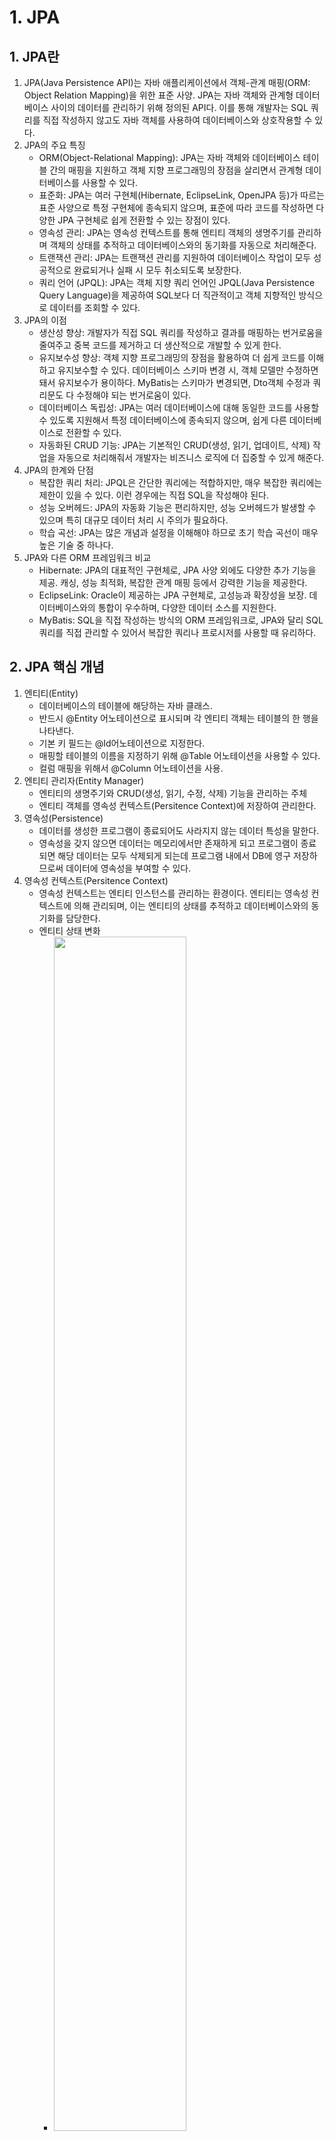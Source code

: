 # 1. JPA
## 1. JPA란
1. JPA(Java Persistence API)는 자바 애플리케이션에서 객체-관계 매핑(ORM: Object Relation Mapping)을 위한 표준 사양. JPA는 자바 객체와 관계형 데이터베이스 사이의 데이터를 관리하기 위해 정의된 API다. 이를 통해 개발자는 SQL 쿼리를 직접 작성하지 않고도 자바 객체를 사용하여 데이터베이스와 상호작용할 수 있다.
2. JPA의 주요 특징
    - ORM(Object-Relational Mapping): JPA는 자바 객체와 데이터베이스 테이블 간의 매핑을 지원하고 객체 지향 프로그래밍의 장점을 살리면서 관계형 데이터베이스를 사용할 수 있다.
    - 표준화: JPA는 여러 구현체(Hibernate, EclipseLink, OpenJPA 등)가 따르는 표준 사양으로 특정 구현체에 종속되지 않으며, 표준에 따라 코드를 작성하면 다양한 JPA 구현체로 쉽게 전환할 수 있는 장점이 있다.
    - 영속성 관리: JPA는 영속성 컨텍스트를 통해 엔티티 객체의 생명주기를 관리하며 객체의 상태를 추적하고 데이터베이스와의 동기화를 자동으로 처리해준다.
    - 트랜잭션 관리: JPA는 트랜잭션 관리를 지원하여 데이터베이스 작업이 모두 성공적으로 완료되거나 실패 시 모두 취소되도록 보장한다.
    - 쿼리 언어 (JPQL): JPA는 객체 지향 쿼리 언어인 JPQL(Java Persistence Query Language)을 제공하여 SQL보다 더 직관적이고 객체 지향적인 방식으로 데이터를 조회할 수 있다.
3. JPA의 이점
    - 생산성 향상: 개발자가 직접 SQL 쿼리를 작성하고 결과를 매핑하는 번거로움을 줄여주고 중복 코드를 제거하고 더 생산적으로 개발할 수 있게 한다.
    - 유지보수성 향상: 객체 지향 프로그래밍의 장점을 활용하여 더 쉽게 코드를 이해하고 유지보수할 수 있다. 데이터베이스 스키마 변경 시, 객체 모델만 수정하면 돼서 유지보수가 용이하다. MyBatis는 스키마가 변경되면, Dto객체 수정과 쿼리문도 다 수정해야 되는 번거로움이 있다.
    - 데이터베이스 독립성: JPA는 여러 데이터베이스에 대해 동일한 코드를 사용할 수 있도록 지원해서 특정 데이터베이스에 종속되지 않으며, 쉽게 다른 데이터베이스로 전환할 수 있다.
    - 자동화된 CRUD 기능: JPA는 기본적인 CRUD(생성, 읽기, 업데이트, 삭제) 작업을 자동으로 처리해줘서 개발자는 비즈니스 로직에 더 집중할 수 있게 해준다.
4. JPA의 한계와 단점
    - 복잡한 쿼리 처리: JPQL은 간단한 쿼리에는 적합하지만, 매우 복잡한 쿼리에는 제한이 있을 수 있다. 이런 경우에는 직접 SQL을 작성해야 된다.
    - 성능 오버헤드: JPA의 자동화 기능은 편리하지만, 성능 오버헤드가 발생할 수 있으며 특히 대규모 데이터 처리 시 주의가 필요하다.
    - 학습 곡선: JPA는 많은 개념과 설정을 이해해야 하므로 초기 학습 곡선이 매우 높은 기술 중 하나다.
5. JPA와 다른 ORM 프레임워크 비교
    - Hibernate: JPA의 대표적인 구현체로, JPA 사양 외에도 다양한 추가 기능을 제공. 캐싱, 성능 최적화, 복잡한 관계 매핑 등에서 강력한 기능을 제공한다.
    - EclipseLink: Oracle이 제공하는 JPA 구현체로, 고성능과 확장성을 보장. 데이터베이스와의 통합이 우수하며, 다양한 데이터 소스를 지원한다.
    - MyBatis: SQL을 직접 작성하는 방식의 ORM 프레임워크로, JPA와 달리 SQL 쿼리를 직접 관리할 수 있어서 복잡한 쿼리나 프로시저를 사용할 때 유리하다.

## 2. JPA 핵심 개념
1. 엔티티(Entity)
    - 데이터베이스의 테이블에 해당하는 자바 클래스. 
    - 반드시 @Entity 어노테이션으로 표시되며 각 엔티티 객체는 테이블의 한 행을 나타낸다.
    - 기본 키 필드는 @Id어노테이션으로 지정한다.
    - 매핑할 테이블의 이름을 지정하기 위해 @Table 어노테이션을 사용할 수 있다.
    - 컬럼 매핑을 위해서 @Column 어노테이션을 사용.
2. 엔티티 관리자(Entity Manager)
    - 엔티티의 생명주기와 CRUD(생성, 읽기, 수정, 삭제) 기능을 관리하는 주체
    - 엔티티 객체를 영속성 컨텍스트(Persitence Context)에 저장하여 관리한다.
3. 영속성(Persistence)
    - 데이터를 생성한 프로그램이 종료되어도 사라지지 않는 데이터 특성을 말한다.
    - 영속성을 갖지 않으면 데이터는 메모리에서만 존재하게 되고 프로그램이 종료되면 해당 데이터는 모두 삭제되게 되는데 프로그램 내에서 DB에 영구 저장하므로써 데이터에 영속성을 부여할 수 있다.
4. 영속성 컨텍스트(Persitence Context)
    - 영속성 컨텍스트는 엔티티 인스턴스를 관리하는 환경이다. 엔티티는 영속성 컨텍스트에 의해 관리되며, 이는 엔티티의 상태를 추적하고 데이터베이스와의 동기화를 담당한다.
    - 엔티티 상태 변화
        - <img src="images/entity lifecycle.jpg" width="70%" height="70%">
        - Transient(비영속상태): Entity가 영속성 컨텍스트와 전혀 관계없는 상태. 즉 Entity가 생성되고 영속성 컨텍스트에 등록되지 않은 상태를 뜻한다.
        - Managed(영속상태): Entity가 영속성 컨텍스트에 의해 관리되는 상태. Entity가 영속성 컨텍스트에 등록된 상태를 말한다. 영속상태가 됐다고 바로 DB에 저장되는 것은 아니며 Entity Manager의 persist() 메소드가 호출되고 commit이 일어난 후에 DB에 저장된다.
        - Detached(준영속상태): Entity가 영속성 컨텍스트에 저장되었다가 분리된 상태
        - Removed(삭제상태): DB에 저장된 Entity가 삭제된 상태
    - flush(): flush()는 영속성 컨텍스트의 변경내용을 DB에 반영하는 것을 의미한다. 영속성 컨텍스트가 가지고 있는 SQL을 DB에게 전달하는 것이다.

## 3. Spring Data JPA
1. Spring Data JPA란?
    - Spring Data JPA는 Spring Framework의 일부로, JPA(Java Persistence API)를 사용하여 데이터베이스 접근을 간편하게 해주는 모듈. Spring Data JPA는 JPA의 복잡한 부분을 추상화하고, 데이터베이스 접근 작업을 단순화하여 더 생산적인 개발을 지원한다.
2. Spring Data JPA의 주요 특징
    - Repository 패턴: 데이터 액세스 계층을 정의하는 인터페이스를 통해 데이터베이스 작업을 캡슐화한다.
    - 자동 쿼리 메소드: 메소드 이름만으로 간단한 쿼리를 자동으로 생성해준다.
    - 페이징 및 정렬 지원: 페이징과 정렬을 쉽게 처리할 수 있는 API를 제공한다.
    - 트랜잭션 관리: Spring의 트랜잭션 관리 기능을 사용하여 데이터베이스 작업의 일관성을 보장한다.
3. Spring Data JPA의 장점
    - 코드의 간결함과 재사용성을 높여 생산성을 크게 향상시킨다.
    - 다양한 관계형 데이터베이스와 쉽게 연동할 수 있으며, 데이터베이스에 종속되지 않는 쿼리를 작성할 수 있어 데이터베이스 독립성이 증가한다.
    - 커스텀 리포지토리나 고급 쿼리 기능을 통해 확장할 수 있다.
4. Spring Data JPA의 주요 구성 요소
    - Entity는 데이터베이스의 테이블에 매핑되는 자바 클래스이고 각 엔티티 클래스는 @Entity 어노테이션으로 표시되며, 필드는 데이터베이스 컬럼에 매핑된다.
        - Entity 구성요소
            - @Entity: 클래스가 JPA 엔티티임을 나타내는 어노테이션. JPA는 이 어노테이션이 붙은 클래스를 데이터베이스 테이블과 매핑한다.
            - @Table: 엔티티가 매핑될 데이터베이스 테이블의 이름을 지정하는 어노테이션. 만약 @Table 어노테이션이 생략되면, 엔티티 클래스의 이름이 테이블 이름으로 사용된다.
                - 속성
                    - name: 매핑될 테이블의 이름을 지정
                    - schema: 스키마 이름을 지정
                    - catalog: 카탈로그 이름을 지정
                    - uniqueConstraints: 테이블의 유니크 제약 조건을 지정
            - @Id: 엔티티 클래스의 필드가 데이터베이스 테이블의 기본 키(Primary Key)에 매핑됨을 나타내는 어노테이션. 반드시 하나의 필드에 무조건 적용돼야 한다.
            - @GeneratedValue: 기본 키의 자동 생성 전략을 지정하는 어노테이션. @Id가 적용된 필드와 함께 사용된다.
                - 전략
                    - GenerationType.AUTO: 기본 제공되는 방법을 사용하여 키를 생성. 데이터베이스에 따라 전략이 자동으로 선택된다.
                    - GenerationType.IDENTITY: 데이터베이스의 IDENTITY 열을 사용하여 키를 생성.
                    - GenerationType.SEQUENCE: 데이터베이스의 시퀀스를 사용하여 키를 생성.
                    - GenerationType.TABLE: 별도의 키 생성 테이블을 사용하여 키를 생성.
            - @Column: 엔티티의 필드가 데이터베이스 테이블의 컬럼에 매핑됨을 나타내는 어노테이션. 컬럼의 이름, 데이터 타입, 제약 조건 등을 지정할 수 있으며, 생략 시 필드 이름이 컬럼 이름으로 사용된다.
                - 속성
                    - name: 매핑할 컬럼 이름을 지정
                    - nullable: 컬럼이 NULL을 허용할지 여부를 지정
                    - unique: 컬럼의 유니크 여부를 지정
                    - length: 컬럼의 길이를 지정(주로 문자열 필드에 사용)
                    - columnDefinition: SQL의 컬럼 정의를 직접 지정
            - @Transient: 해당 필드를 JPA에서 데이터베이스 컬럼으로 매핑하지 않도록 지정하는 어노테이션. 필드는 영속성 관리에서 제외되며, 데이터베이스에 저장되지 않는다.
    - Repository는 엔티티에 대한 데이터 액세스 작업을 처리하는 인터페이스이다. Spring Data JPA는 JpaRepository를 통해 다양한 CRUD 메소드를 자동으로 제공한다.
    - EntityManager는 JPA에서 엔티티의 생명주기를 관리하고 데이터베이스 작업을 처리하는 핵심 인터페이스이며, Spring Data JPA는 이를 추상화하여 개발자가 직접 관리하지 않아도 된다.
5. Repository 인터페이스
    - JpaRepository 인터페이스는 Spring Data JPA에서 제공하는 기본 리포지토리 인터페이스로, 데이터베이스 작업을 처리하는 기본적인 CRUD 메소드를 제공한다.
    ```
    public interface MemberRepository extends JpaRepository<Member, Long> {
    }
    ```
    - 기본 CRUD 메소드 외에도 특정 조건에 따라 데이터를 조회할 수 있는 커스텀 메소드를 정의할 수 있습니다.
    ```
    List<Member> findByUsername(String username);
    ```
    - 복잡한 쿼리나 JPQL을 사용하고자 할 때는 @Query 어노테이션을 사용하여 직접 쿼리를 정의할 수 있습니다.
    ```
    @Query("SELECT m FROM Member m WHERE m.email = :email")
    Member findByEmail(@Param("email") String email);
    ```

## 4. Entity 관계 매핑
1. 엔티티 관계란?
    - 엔티티 관계는 두 개 이상의 엔티티 간의 연관성을 정의하는 것을 의미한다. 실제 데이터베이스에서는 테이블 간의 관계를 외래 키(Foreign Key)로 관리하지만, JPA에서는 이를 객체 지향 방식으로 표현한다.
2. 관계 매핑의 중요성
    - 관계 매핑을 통해 여러 엔티티 간의 데이터를 효율적으로 관리하고, 복잡한 데이터 구조를 객체 지향적으로 표현할 수 있으며, 적절한 매핑을 통해 코드의 가독성과 유지보수성을 향상시킬 수 있다.
3. 단방향 vs 양방향 매핑
    - 단방향 매핑: 한 엔티티에서만 다른 엔티티를 참조한다. 이때 관계는 한쪽에서만 정의한다. 단순하고, 필요할 때만 관계를 맺을 수 있다는 장점이 있다.
    ```
    @Entity
    public class Member {
        @Id
        @GeneratedValue(strategy = GenerationType.IDENTITY)
        private Long id;
        
        @OneToOne
        @JoinColumn(name = "profile_id")
        private Profile profile;
    }
    ```
    - 양방향 매핑: 두 엔티티가 서로를 참조. 즉, 양쪽 모두에서 관계를 정의하고 관리할 수 있다. 두 엔티티 간의 데이터 접근이 용이하며, 관계를 양쪽에서 쉽게 탐색할 수 있다.
    ```
    @Entity
    public class Member {
        @Id
        @GeneratedValue(strategy = GenerationType.IDENTITY)
        private Long id;
        
        @OneToOne(mappedBy = "member")
        private Profile profile;
    }

    @Entity
    public class Profile {
        @Id
        @GeneratedValue(strategy = GenerationType.IDENTITY)
        private Long id;

        @OneToOne
        @JoinColumn(name = "member_id")
        private Member member;
    }
    ```
4. @JoinColumn 어노테이션
    - @JoinColumn 어노테이션은 JPA에서 엔티티 간의 관계를 매핑할 때 사용되는 중요한 어노테이션 중 하나로써 엔티티 간의 관계를 나타내는 필드에 적용되어, 해당 필드가 외래 키(Foreign Key)로 사용될 컬럼을 지정하는 어노테이션이다. 주로 @OneToOne, @ManyToOne, @OneToMany, @ManyToMany와 함께 사용됩니다. 데이터베이스에서 엔티티 간의 관계를 정의하는 외래 키가 어떤 컬럼에 저장될지를 명시적으로 지정합니다.
    - @JoinColumn의 주요 속성
        - name: 외래 키 컬럼의 이름을 지정합니다. 이 속성을 지정하지 않으면 기본적으로 관계가 설정된 필드 이름과 _id가 합쳐진 이름이 사용된다.
        ```
        @ManyToOne
        @JoinColumn(name = "member_id")
        private Member member;
        ```
        - referencedColumnName: 외래 키가 참조하는 대상 엔티티의 기본 키(또는 고유 키) 컬럼의 이름을 지정. 기본적으로 대상 엔티티의 기본 키 컬럼이 참조됨.
        ```
        @OneToOne
        @JoinColumn(name = "profile_id", referencedColumnName = "id")
        private Profile profile;
        ```
        - nullable: 외래 키 컬럼이 NULL을 허용할지 여부를 지정. 기본값은 true.
        ```
        @ManyToOne
        @JoinColumn(name = "member_id", nullable = false)
        private Member member;
        ```
        - unique: 외래 키 컬럼에 유니크 제약 조건을 설정할지 여부를 지정.
        ```
        @OneToOne
        @JoinColumn(name = "profile_id", unique = true)
        private Profile profile;
        ```
        - insertable: 외래 키 컬럼이 INSERT SQL 문에 포함될지 여부를 지정. 기본값은 true.
        ```
        @ManyToOne
        @JoinColumn(name = "member_id", insertable = false)
        private Member member;
        ```
        - updatable: 외래 키 컬럼이 UPDATE SQL 문에 포함될지 여부를 지정. 기본값은 true.
        ```
        @ManyToOne
        @JoinColumn(name = "member_id", updatable = false)
        private Member member;
        ```
        - foreignKey: 외래 키 제약 조건을 설정하는 데 사용. 이 속성을 사용하면 외래 키의 이름을 지정하거나 추가 옵션을 설정할 수 있다.
        ```
        @ManyToOne
        @JoinColumn(name = "member_id", foreignKey = @ForeignKey(name = "FK_USER_ID"))
        private Member member;
        ```
5. @OneToOne 매핑
    - @OneToOne 매핑은 두 엔티티 간의 1:1 관계를 정의한다. 한 엔티티는 다른 엔티티에 대해 하나의 관계만 가질 수 있다.
    ```
    @Entity
    public class Member {
        @Id
        @GeneratedValue(strategy = GenerationType.IDENTITY)
        private Long id;

        @OneToOne
        @JoinColumn(name = "profile_id")
        private Profile profile;
    }

    @Entity
    public class Profile {
        @Id
        @GeneratedValue(strategy = GenerationType.IDENTITY)
        private Long id;

        private String bio;
    }
    ```
    - mappedBy: 양방향 관계에서 주인이 아닌 쪽에서 사용되며, 주인이 되는 쪽에서 외래 키를 관리합니다.
        ```
        @OneToOne(mappedBy = "profile")
        private Member member;
        ```
6. @OneToMany 매핑
    - @OneToMany 매핑은 한 엔티티가 여러 엔티티와 관계를 맺는 1:N 관계를 정의. 이때, 관계는 하나에서 여러 개로 연결된다.
    ```
    @Entity
    public class Member {
        @Id
        @GeneratedValue(strategy = GenerationType.IDENTITY)
        private Long id;

        @OneToMany(mappedBy = "member")
        private List<Order> orders = new ArrayList<>();
    }

    @Entity
    public class Order {
        @Id
        @GeneratedValue(strategy = GenerationType.IDENTITY)
        private Long id;

        @ManyToOne
        @JoinColumn(name = "member_id")
        private Member member;
    }
    ```
    - mappedBy: 양방향 관계에서 주인이 아닌 쪽에서 사용되고 외래 키는 @ManyToOne 쪽에서 관리되며, @OneToMany 쪽에서는 외래 키를 참조만 한다.
7. @ManyToOne 매핑
    - ManyToOne 매핑은 여러 엔티티가 하나의 엔티티와 관계를 맺는 N:1 관계를 정의. @OneToMany 관계의 반대 방향.
    ```
    @Entity
    public class Order {
        @Id
        @GeneratedValue(strategy = GenerationType.IDENTITY)
        private Long id;

        @ManyToOne
        @JoinColumn(name = "member_id")
        private Member member;
    }

    @Entity
    public class Member {
        @Id
        @GeneratedValue(strategy = GenerationType.IDENTITY)
        private Long id;

        @OneToMany(mappedBy = "member")
        private List<Order> orders;
    }
    ```
    - Foreign Key 관리(주의 필요): 외래 키는 항상 @ManyToOne 쪽에서 관리되며, 이를 통해 관계가 설정됨.
8. @ManyToMany 매핑
    - @ManyToMany 매핑은 여러 엔티티가 서로 여러 엔티티와 관계를 맺는 N:N 관계를 정의하며, 중간 테이블을 통해 관리됩니다.
    ```
    @Entity
    public class Student {
        @Id
        @GeneratedValue(strategy = GenerationType.IDENTITY)
        private Long id;

        @ManyToMany
        @JoinTable(
            name = "student_course",
            joinColumns = @JoinColumn(name = "student_id"),
            inverseJoinColumns = @JoinColumn(name = "course_id")
        )
        private List<Course> courses = new ArrayList<>();
    }

    @Entity
    public class Course {
        @Id
        @GeneratedValue(strategy = GenerationType.IDENTITY)
        private Long id;

        @ManyToMany(mappedBy = "courses")
        private List<Student> students = new ArrayList<>();
    }
    ```
    - @JoinTable: 중간 테이블의 이름과 외래 키를 지정
        - name: 중간 테이블의 이름.
        - joinColumns: 현재 엔티티의 외래 키.
        - inverseJoinColumns: 대상 엔티티의 외래 키.
9. Fetch 전략
    - Fetch 전략은 관계된 엔티티를 로딩하는 방식을 결정하는 옵션으로 JPA는 두 가지 주요 Fetch 전략을 제공한다.
    - EAGER Fetching (즉시 로딩)
        - EAGER: 엔티티를 조회할 때, 관련된 엔티티도 즉시 로딩.
        - 장점: 쿼리가 단순하고, 즉시 사용 가능한 데이터를 제공받을 수 있다.
        - 단점: 불필요한 데이터 로딩으로 인해 성능이 저하될 수 있다.
    ```
    @OneToOne(fetch = FetchType.EAGER)
    private Profile profile;
    ```
    - LAZY Fetching (지연 로딩)
        - LAZY: 엔티티를 조회할 때, 관련된 엔티티를 로딩하지 않고, 실제로 사용할 때 로딩.
            - 장점: 성능 최적화에 유리하며, 필요한 데이터만 로딩할 수 있다.
            - 단점: 관계된 엔티티를 사용할 때 추가 쿼리가 발생할 수 있다.
    ```
    @OneToMany(fetch = FetchType.LAZY, mappedBy = "member")
    private List<Order> orders;
    ```
10. Cascade 유형
    - Cascade는 부모 엔티티에서 자식 엔티티로의 특정 작업을 전파하는 데 사용된다. 주로 부모 엔티티가 삭제되거나 저장될 때, 관련된 자식 엔티티도 자동으로 삭제되거나 저장되도록 설정할 수 있는 설정.
    - 주요 Cascade 유형
        - CascadeType.PERSIST: 부모 엔티티를 저장할 때 자식 엔티티도 함께 저장
        - CascadeType.REMOVE: 부모 엔티티를 삭제할 때 자식 엔티티도 함께 삭제
        - CascadeType.MERGE: 부모 엔티티를 병합할 때 자식 엔티티도 함께 병합
        - CascadeType.REFRESH: 부모 엔티티를 새로 고칠 때 자식 엔티티도 함께 새로고침
        - CascadeType.DETACH: 부모 엔티티를 영속성 컨텍스트에서 분리할 때 자식 엔티티도 함께 분리
        - CascadeType.ALL: 모든 Cascade 작업을 전파
    ```
    @OneToMany(mappedBy = "member", cascade = CascadeType.ALL)
    private List<Order> orders;
    ```

## 5. Query Method
1. Query Method란?
    - JPA Query Method는 Spring Data JPA에서 제공하는 기능으로, 개발자가 SQL 쿼리를 직접 작성하지 않고 메소드 이름을 통해 데이터베이스 쿼리를 생성할 수 있도록 도와준다.
    - 자동 쿼리 생성: 메소드 이름을 기반으로 쿼리가 자동으로 생성되므로, 코드가 간결해지고 생산성이 높아진다.
2. 특징
    - 메소드 이름에 규칙을 따라 작성된 메소드는 자동으로 쿼리 메소드로 변환.
    - 복잡한 쿼리도 메소드 이름만으로 표현할 수 있다.
    - 기본적인 CRUD(생성, 조회, 업데이트, 삭제) 작업을 메소드 이름만으로 처리할 수 있다.
3. 기본적인 Query Method
    - 기본적인 CRUD 메소드
        - Spring Data JPA는 기본적인 CRUD 작업을 위한 메소드를 미리 제공하고 있으며 대표적인 메소드는 다음과 같다.
        ```
        interface MemberRepository extends JpaRepository<Member, Long> {
            // 기본적인 CRUD 메소드
            List<Member> findAll(); // 모든 사용자 조회
            Optional<Member> findById(Long id); // ID로 사용자 조회
            Member save(Member member); // 사용자 저장 (생성/업데이트)
            void deleteById(Long id); // ID로 사용자 삭제
        }
        ```
    - 쿼리 메소드의 예시
        - findBy: 특정 조건에 따라 엔티티를 조회하는 메소드를 생성.
        ```
        List<Member> findByUsername(String username);
        ```
        - countBy: 특정 조건에 맞는 레코드의 개수를 반환.
        ```
        long countByEmail(String email);
        ```
        - deleteBy: 특정 조건에 맞는 레코드를 삭제
        ```
        void deleteByUsername(String username);
        ```
4. 쿼리 생성 전략
    - 메소드 이름의 패턴을 통해 쿼리가 생성되며, 메소드 이름은 데이터베이스에서 어떤 작업을 수행할지를 정의한다.
        - Prefix: 쿼리 메소드의 동작을 정의하는 키워드.
            - findBy: 데이터를 조회
            - countBy: 특정 조건에 맞는 레코드의 개수
            - deleteBy: 특정 조건에 맞는 레코드를 삭제
            - existsBy: 특정 조건에 맞는 레코드가 존재하는지 확인
        - Property Expression: 쿼리의 조건을 정의하는 필드 이름.
            - 메소드 이름의 By 뒤에 속성명을 사용하여 조건을 정의
            ```
            // 메소드 이름에서 "ByUsername"은 "username" 필드를 기반으로 쿼리를 생성
            List<Member> findByUsername(String username);
            ```
    - 쿼리 키워드 조합
        - AND: 여러 조건을 조합하여 AND 연산을 수행.
        ```
        List<Member> findByUsernameAndEmail(String username, String email);
        ```
        - OR: 여러 조건을 조합하여 OR 연산을 수행.
        ```
        List<Member> findByUsernameOrEmail(String username, String email);
        ```
5. 조건 연산자
    - Spring Data JPA는 다양한 조건 연산자를 지원
        - Equals: 기본적으로 사용되며, 생략할 수 있다.
        ```
        Member findByUsername(String username);
        Member findByUsernameEquals(String username);
        ```
        - Like: 부분 문자열 매칭을 수행.
        ```
        List<Member> findByUsernameLike(String usernamePattern);
        ```
        - StartingWith, EndingWith, Containing: 부분 문자열 검색을 위한 연산자.
        ```
        List<Member> findByUsernameStartingWith(String prefix);
        List<Member> findByUsernameEndingWith(String suffix);
        List<Member> findByUsernameContaining(String infix);
        ```
        - LessThan, GreaterThan: 숫자나 날짜와 같은 비교를 위한 연산자.
        ```
        List<Member> findByAgeGreaterThan(Integer age);
        List<Member> findByCreatedDateLessThan(LocalDate date);
        ```
        - Between: 두 값 사이에 속하는지를 확인.
        ```
        List<Member> findByAgeBetween(Integer startAge, Integer endAge);
        ```
        - In, NotIn: 지정된 목록에 포함되는지(또는 포함되지 않는지)를 확인.
        ```
        List<Member> findByUsernameIn(List<String> usernames);
        List<Member> findByUsernameNotIn(List<String> usernames);
        ```
        - IsNull, IsNotNull: 필드가 NULL인지 아닌지를 확인.
        ```
        List<Member> findByEmailIsNull();
        List<Member> findByEmailIsNotNull();
        ```
        - True, False: Boolean 타입의 필드를 검색할 때 사용.
        ```
        List<Member> findByActiveTrue();
        List<Member> findByActiveFalse();
        ```
6. 정렬 및 페이징 처리
    - Spring Data JPA는 메소드 이름에 OrderBy 키워드를 사용하여 결과를 정렬할 수 있다.
    ```
    List<Member> findByUsernameOrderByCreatedDateDesc(String username);
    ```
    - 페이징 처리 기능은 Pageable 인터페이스를 통해 제공되며, 이를 통해 쿼리 결과를 페이지 단위로 나누어 조회할 수 있다.
    ```
    Page<Member> findByActiveTrue(Pageable pageable);
    ```
    - 페이징 처리와 정렬을 함께 사용하는 것도 가능하다.
    ```
    Page<Member> findByUsernameOrderByCreatedDateDesc(String username, Pageable pageable);
    ```
7. 관계형 쿼리 메소드
    - JPA는 엔티티 간의 관계를 매핑하고, 이를 활용한 쿼리를 쉽게 작성할 수 있도록 지원한다.
        - OneToMany 관계
        ```
        List<Order> findByUserUsername(String username);
        ```
        - ManyToOne 관계
        ```
        Member findByOrdersId(Long orderId);
        ```

## 6. JPQL(Java Persistence Query Language)
1. JPQL이란?
    - JPQL(Java Persistence Query Language)은 JPA(Java Persistence API)에서 데이터베이스를 쿼리하기 위한 객체 지향 쿼리 언어. @Query 어노테이션을 사용하여 JPQL을 정의할 수 있다. SQL과 유사하지만, JPQL은 데이터베이스 테이블이 아닌 JPA 엔티티 객체를 대상으로 작동한다. 데이터베이스에 독립적이며, JPQL 쿼리는 다양한 데이터베이스에 동일하게 적용될 수 있다.
2. JPQL의 중요성
    - 데이터베이스와의 상호작용에서 객체 지향적 접근을 가능하게 하여, JPA의 강력한 기능을 더욱 효과적으로 활용할 수 있으며, 데이터베이스 스키마와의 의존성을 줄이고, 코드의 이식성을 높이는 데 중요한 역할을 한다.
3. JPQL의 기본 문법
    - JPQL은 SQL과 매우 유사한 구문을 가지고 있지만, 주요 차이점은 JPQL이 테이블이 아닌 엔티티 클래스와 그 필드를 참조한다는 점인다.
    ```
    SELECT e FROM EntityName e
    SELECT: 쿼리 결과로 반환할 데이터.
    FROM: 데이터를 조회할 엔티티 클래스.
    e: 엔티티 클래스의 인스턴스를 나타내는 별칭(alias).
    
    SELECT m FROM Member m

    특정 조건을 사용하여 데이터를 조회하는 JPQL 쿼리
    SELECT m FROM Member m WHERE m.username = :username
4. JPQL에서의 엔티티 및 속성 참조
    - JPQL에서 엔티티는 반드시 @Entity 어노테이션으로 선언된 클래스여야 하며, 쿼리에서 이 엔티티를 사용하려면 SELECT 또는 FROM 절에서 해당 엔티티를 참조한다.
    ```
    SELECT o FROM Order o
    ```
    - JPQL 쿼리에서 엔티티의 속성은 . 연산자를 사용하여 참조한다.
    ```
    SELECT m.username FROM Member m

    속성을 사용하여 조건을 지정할 수도 있다.
    SELECT m.username FROM Member m WHERE m.email = 'example@example.com'
    ```
5. JPQL 조건문 및 연산자
    - JPQL에서 WHERE 절은 조건을 지정하여 특정 데이터를 필터링할 때 사용.
    ```
    SELECT m FROM Member m WHERE m.age > 18
    ```
    - 논리 연산자
        - AND: 두 조건이 모두 참일 때만 참.
        - OR: 두 조건 중 하나라도 참이면 참.
        - NOT: 조건의 부정.
    ```
    SELECT m FROM Member m WHERE m.age > 18 AND m.status = 'ACTIVE'
    ```
    - 비교 연산자
        - =: 동일함
        - <>, !=: 동일하지 않음
        - \>: 보다 큼
        - <: 보다 작음
        - \>=: 이상
        - <=: 이하
6. JPQL 함수 및 집계
    - JPQL은 문자열, 숫자, 날짜 등의 조작을 위한 여러 내장 함수를 제공
        - CONCAT: 문자열을 연결
        - LENGTH: 문자열의 길이를 반환
        - UPPER, LOWER: 문자열을 대문자 또는 소문자로 변환
        - CURRENT_DATE, CURRENT_TIME, CURRENT_TIMESTAMP: 현재 날짜와 시간을 반환
    ```
    SELECT CONCAT(u.firstName, ' ', u.lastName) FROM User u
    ```
    - JPQL은 SQL과 유사한 집계 함수를 제공
        - COUNT: 레코드 수를 반환합니다.
        - SUM: 특정 필드의 합계를 반환합니다.
        - AVG: 특정 필드의 평균을 반환합니다.
        - MAX: 최대값을 반환합니다.
        - MIN: 최소값을 반환합니다.
    ```
    SELECT COUNT(u) FROM User u
    SELECT AVG(o.amount) FROM Order o
    ```
7. JPQL 조인(Join)
    - 내부 조인 (INNER JOIN): 두 엔티티 간의 관계가 있는 데이터를 조회
    ```
    SELECT o FROM Order o INNER JOIN o.member u WHERE u.username = :username
    ```
    - 외부 조인 (LEFT JOIN): 왼쪽 엔티티를 기준으로 오른쪽 엔티티와의 관계가 없는 데이터도 포함하여 조회
    ```
    SELECT m FROM Member m LEFT JOIN m.orders o
    ```
    - 패치 조인 (FETCH JOIN): 조인된 엔티티를 즉시 로딩하여 성능을 향상.
    ```
    SELECT m FROM Member m JOIN FETCH m.orders
    ```
8. 서브쿼리
    - JPQL에서도 서브쿼리를 사용할 수 있으며, 일반적으로 WHERE 절이나 HAVING 절에서 사용된다.
    ```
    SELECT m FROM Member m WHERE m.age > (SELECT AVG(m2.age) FROM Member m2)
    ```
    - EXISTS: 서브쿼리의 결과가 존재하는지 여부를 확인
    ```
    SELECT m FROM Member m WHERE EXISTS (SELECT o FROM Order o WHERE o.member = m)
    ```
9. 네이티브 SQL과의 비교
    - JPQL과 네이티브 SQL의 차이점
        - JPQL: 엔티티 객체와 속성에 초점을 맞춘 객체 지향 쿼리 언어. 데이터베이스 독립적이며, SQL보다 추상적이다.
        - 네이티브 SQL: JPQL로 표현하기 어려운 복잡한 쿼리나 특정 데이터베이스에 최적화된 쿼리를 작성할 때 사용된다.
    - 네이티브 쿼리 사용 예시
    ```
    @Query(value = "SELECT * FROM Member WHERE email = ?1", nativeQuery = true)
    Member findByEmail(String email);
    ```